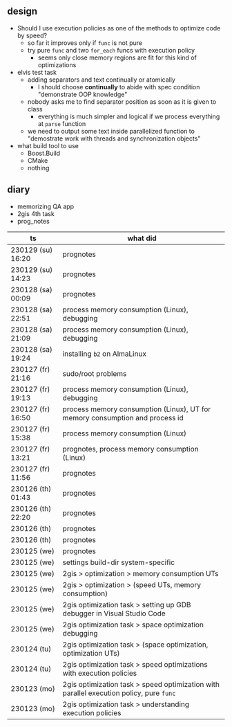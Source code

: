 ## design

- Should I use execution policies as one of the methods to optimize code by speed?
    - so far it improves only if `func` is not pure
    - try pure `func` and two `for_each` funcs with execution policy
        - seems only close memory regions are fit for this kind of optimizations
- elvis test task
    - adding separators and text continually or atomically
        - I should choose **continually** to abide with spec condition "demonstrate OOP knowledge"
    - nobody asks me to find separator position as soon as it is given to class
        - everything is much simpler and logical if we process everything at `parse` function
    - we need to output some text inside parallelized function to "demostrate work with threads and synchronization objects"
- what build tool to use
    - Boost.Build
    - CMake
    - nothing
    
    
## diary

- memorizing QA app
- 2gis 4th task
- prog_notes
 
| ts                | what did                                                                                 |
|-------------------|------------------------------------------------------------------------------------------|
| 230129 (su) 16:20 | prognotes                                                                                |
| 230129 (su) 14:23 | prognotes                                                                                |
| 230128 (sa) 00:09 | prognotes                                                                                |
| 230128 (sa) 22:51 | process memory consumption (Linux), debugging                                            |
| 230128 (sa) 21:09 | process memory consumption (Linux), debugging                                            |
| 230128 (sa) 19:24 | installing `b2` on AlmaLinux                                                             |
| 230127 (fr) 21:16 | sudo/root problems                                                                       |
| 230127 (fr) 19:13 | process memory consumption (Linux), debugging                                            |
| 230127 (fr) 16:50 | process memory consumption (Linux), UT for memory consumption and process id             |
| 230127 (fr) 15:38 | process memory consumption (Linux)                                                       |
| 230127 (fr) 13:21 | prognotes, process memory consumption (Linux)                                            |
| 230127 (fr) 11:56 | prognotes                                                                                |
| 230126 (th) 01:43 | prognotes                                                                                |
| 230126 (th) 22:20 | prognotes                                                                                |
| 230126 (th) 		| prognotes                                                                                |
| 230126 (th) 		| prognotes                                                                                |
| 230125 (we) 		| prognotes                                                                                |
| 230125 (we) 		| settings build-dir system-specific                                                       |
| 230125 (we) 		| 2gis > optimization > memory consumption UTs                                             |
| 230125 (we) 		| 2gis > optimization > (speed UTs, memory consumption)                                    |
| 230125 (we) 		| 2gis optimization task > setting up GDB debugger in Visual Studio Code                   |
| 230125 (we) 		| 2gis optimization task > space optimization debugging                                    |
| 230124 (tu) 		| 2gis optimization task > (space optimization, optimization UTs)                          |
| 230124 (tu) 		| 2gis optimization task > speed optimizations with execution policies                     |
| 230123 (mo) 		| 2gis optimization task > speed optimization with parallel execution policy, pure `func`  |
| 230123 (mo) 		| 2gis optimization task > understanding execution policies                                |
